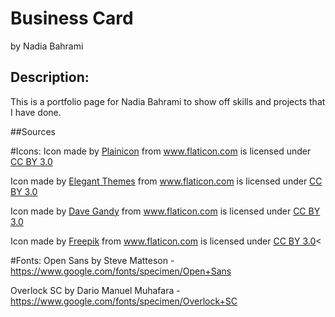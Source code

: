 Business Card
==============
 by Nadia Bahrami

Description:
---------------
This is a portfolio page for Nadia Bahrami to show off skills and projects that I have done.


##Sources

#Icons:
Icon made by <a href="http://www.plainicon.com" title="Plainicon">Plainicon</a> from <a href="http://www.flaticon.com" title="Flaticon">www.flaticon.com</a> is licensed under <a href="http://creativecommons.org/licenses/by/3.0/" title="Creative Commons BY 3.0">CC BY 3.0</a>

Icon made by <a href="http://www.elegantthemes.com" title="Elegant Themes">Elegant Themes</a> from <a href="http://www.flaticon.com" title="Flaticon">www.flaticon.com</a> is licensed under <a href="http://creativecommons.org/licenses/by/3.0/" title="Creative Commons BY 3.0">CC BY 3.0</a>

Icon made by <a href="http://fontawesome.io" title="Dave Gandy">Dave Gandy</a> from <a href="http://www.flaticon.com" title="Flaticon">www.flaticon.com</a> is licensed under <a href="http://creativecommons.org/licenses/by/3.0/" title="Creative Commons BY 3.0">CC BY 3.0</a>

Icon made by <a href="http://www.freepik.com" title="Freepik">Freepik</a> from <a href="http://www.flaticon.com" title="Flaticon">www.flaticon.com</a> is licensed under <a href="http://creativecommons.org/licenses/by/3.0/" title="Creative Commons BY 3.0">CC BY 3.0</a><

#Fonts:
Open Sans by Steve Matteson - https://www.google.com/fonts/specimen/Open+Sans

Overlock SC by Dario Manuel Muhafara - https://www.google.com/fonts/specimen/Overlock+SC
